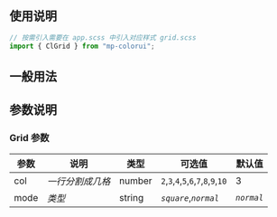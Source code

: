 ## 使用说明

```jsx
// 按需引入需要在 app.scss 中引入对应样式 grid.scss
import { ClGrid } from "mp-colorui";
```

## 一般用法

<CodeShow componentName='grid' />

## 参数说明

### Grid 参数

| 参数 | 说明             | 类型   | 可选值                               | 默认值     |
| ---- | ---------------- | ------ | ------------------------------------ | ---------- |
| col  | _一行分割成几格_ | number | `2`,`3`,`4`,`5`,`6`,`7`,`8`,`9`,`10` | 3          |
| mode | _类型_           | string | _`square`_,_`normal`_                | _`normal`_ |

<FloatPhone url="https://yinliangdream.github.io/mp-colorui-h5-demo/#/package/layoutPackage/grid/index" />
